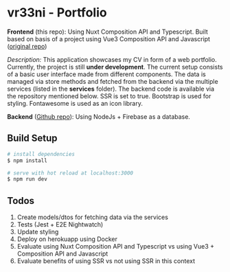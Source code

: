 # vr33ni - Portfolio

**Frontend** (this repo): 
Using Nuxt Composition API and Typescript. Built based on basis of a project using Vue3 Composition API and Javascript ([original repo](https://github.com/vr33ni/web-portfolio-frontend))

*Description:* 
This application showcases my CV in form of a web portfolio. Currently, the project is still **under development**.
The current setup consists of a basic user interface made from different components. The data is managed via store methods and fetched from the backend via the multiple services (listed in the **services** folder).
The backend code is available via the repository mentioned below.
SSR is set to true.
Bootstrap is used for styling.
Fontawesome is used as an icon library.

**Backend** ([Github repo](https://github.com/vr33ni/web-portfolio-backend)): 
Using NodeJs + Firebase as a database.

## Build Setup

```bash
# install dependencies
$ npm install

# serve with hot reload at localhost:3000
$ npm run dev
```

## Todos

1. Create models/dtos for fetching data via the services
2. Tests (Jest + E2E Nightwatch)
3. Update styling
4. Deploy on herokuapp using Docker
5. Evaluate using Nuxt Composition API and Typescript vs using Vue3 + Composition API and Javascript
6. Evaluate benefits of using SSR vs not using SSR in this context
